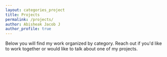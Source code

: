 ```yaml
---
layout: categories_project
title: Projects
permalink: /projects/
author: Abisheak Jacob J
author_profile: true
---
```


Below you will find my work organized by category. Reach out if you'd like to work together or would like to talk about one of my projects.
